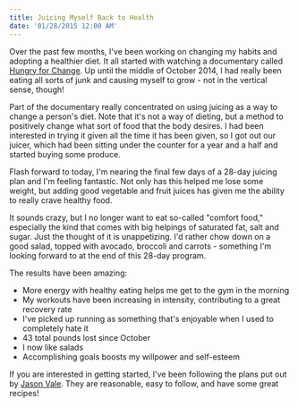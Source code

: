 ```yaml
---
title: Juicing Myself Back to Health
date: '01/28/2015 12:00 AM'
---
```


Over the past few months, I've been working on changing my habits and adopting a healthier diet. It all started with watching a documentary called [Hungry for Change](http://www.hungryforchange.tv/). Up until the middle of October 2014, I had really been eating all sorts of junk and causing myself to grow - not in the vertical sense, though!

Part of the documentary really concentrated on using juicing as a way to change a person's diet. Note that it's not a way of dieting, but a method to positively change what sort of food that the body desires. I had been interested in trying it given all the time it has been given, so I got out our juicer, which had been sitting under the counter for a year and a half and started buying some produce.

<!--more-->

Flash forward to today, I'm nearing the final few days of a 28-day juicing plan and I'm feeling fantastic. Not only has this helped me lose some weight, but adding good vegetable and fruit juices has given me the ability to really crave healthy food.

It sounds crazy, but I no longer want to eat so-called "comfort food," especially the kind that comes with big helpings of saturated fat, salt and sugar. Just the thought of it is unappetizing. I'd rather chow down on a good salad, topped with avocado, broccoli and carrots - something I'm looking forward to at the end of this 28-day program.

The results have been amazing:

* More energy with healthy eating helps me get to the gym in the morning
* My workouts have been increasing in intensity, contributing to a great recovery rate
* I've picked up running as something that's enjoyable when I used to completely hate it
* 43 total pounds lost since October
* I now like salads
* Accomplishing goals boosts my willpower and self-esteem

If you are interested in getting started, I've been following the plans put out by [Jason Vale](http://www.juicemaster.com). They are reasonable, easy to follow, and have some great recipes!